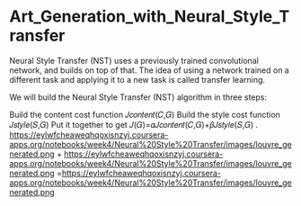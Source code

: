 # Art_Generation_with_Neural_Style_Transfer
Neural Style Transfer (NST) uses a previously trained convolutional network, and builds on top of that. The idea of using a network trained on a different task and applying it to a new task is called transfer learning.

We will build the Neural Style Transfer (NST) algorithm in three steps:

Build the content cost function  𝐽𝑐𝑜𝑛𝑡𝑒𝑛𝑡(𝐶,𝐺) 
Build the style cost function  𝐽𝑠𝑡𝑦𝑙𝑒(𝑆,𝐺) 
Put it together to get  𝐽(𝐺)=𝛼𝐽𝑐𝑜𝑛𝑡𝑒𝑛𝑡(𝐶,𝐺)+𝛽𝐽𝑠𝑡𝑦𝑙𝑒(𝑆,𝐺) .
https://eylwfcheaweqhqoxisnzyj.coursera-apps.org/notebooks/week4/Neural%20Style%20Transfer/images/louvre_generated.png + https://eylwfcheaweqhqoxisnzyj.coursera-apps.org/notebooks/week4/Neural%20Style%20Transfer/images/louvre_generated.png =https://eylwfcheaweqhqoxisnzyj.coursera-apps.org/notebooks/week4/Neural%20Style%20Transfer/images/louvre_generated.png
